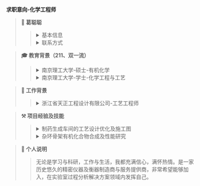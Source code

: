 **求职意向-化学工程师**
>**👨 葛聪聪**
>><details> <summary>基本信息</summary>男，中共党员，籍贯吉林省松原市，2023应届硕士</details>
>><details> <summary>联系方式</summary>江苏省南京市玄武区孝陵卫街道200号南京理工大学<br>daizir@icloud.com <br>+86 13022582115</details>

>**🎓 教育背景（211、双一流）**
>><details> <summary>南京理工大学-硕士-有机化学</summary>2020-2023：研究有机化合物的合成及性能。在校与同学老师和睦相处，认真完成科研任务，以专业第一名获得学业一等奖学金，专利一篇（在审），第一作者SCI文章一篇（在审）。在实验室负责管理高效液相色谱仪。在校期间担任院研究生会副主席、主席，获得优秀研究生干部称号。</details>
>><details> <summary>南京理工大学-学士-化学工程与工艺</summary>• 2013-2017：在校与同学老师和睦相处，认真学习与工作，顺利申请校级科研项目资金并负责完成目标催化剂的生产工艺优化。</details>

>**💼 工作背景**
>><details> <summary>浙江省天正工程设计有限公司-工艺工程师</summary>• 2017-2020：以完成整个生产车间的交付为目标，与其他各专业协同，根据国家标准规范完成工程项目的工艺设计及优化，管道设备布置及施工图等。</details>

> **⚒ 项目经验及技能**
>><details> <summary>制药生成车间的工艺设计优化及施工图</summary>   • 对影响整个生产工艺效率的因素进行分析，主要涉及相关模拟仿真软件如Aspen等。<br>  • 实施小试、中试，实践生产工艺并进行规模化生产。<br>  • 生产车间的布置，主要依据国家关于工程项目的相关标准，完成施工图及相关文件材料的编纂。工程制图如AutoCAD，CADworks等。</details>
>><details> <summary>杂环骨架有机化合物合成及性能研究</summary>  • 对相关研究进行调研，确定研究对象，主要是相关数据库的检索及筛选。<br>  • 目标化合物合成、分离、提纯、检测（HPLC、 GC）、优化，主要是实施实验计划，并对实验结果分析及总结。<br>  • 结构分析及性能测试，主要相关波谱解析如IR、NMR、XRD等，性能测试包括密度、热性能、BAM感度等。</details>

> **💬 个人说明** <br>
>>无论是学习与科研，工作与生活，我都充满信心，满怀热情。是一家历史悠久的精密仪器及衡器制造商与服务提供商，非常希望能够加入，在实验室过程分析解决方案领域内发挥自己。


